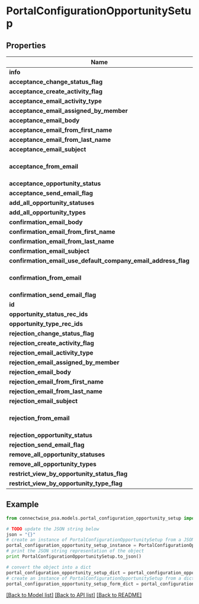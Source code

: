 # PortalConfigurationOpportunitySetup


## Properties
Name | Type | Description | Notes
------------ | ------------- | ------------- | -------------
**info** | **Dict[str, str]** |  | [optional] 
**acceptance_change_status_flag** | **bool** |  | [optional] 
**acceptance_create_activity_flag** | **bool** |  | [optional] 
**acceptance_email_activity_type** | [**ActivityTypeReference**](ActivityTypeReference.md) |  | [optional] 
**acceptance_email_assigned_by_member** | [**MemberReference**](MemberReference.md) |  | [optional] 
**acceptance_email_body** | **str** |  | [optional] 
**acceptance_email_from_first_name** | **str** |  | [optional] 
**acceptance_email_from_last_name** | **str** |  | [optional] 
**acceptance_email_subject** | **str** |  | [optional] 
**acceptance_from_email** | **str** | Gets or sets             required when acceptanceSendEmailFlag is true. | [optional] 
**acceptance_opportunity_status** | [**OpportunityStatusReference**](OpportunityStatusReference.md) |  | [optional] 
**acceptance_send_email_flag** | **bool** |  | [optional] 
**add_all_opportunity_statuses** | **bool** |  | [optional] 
**add_all_opportunity_types** | **bool** |  | [optional] 
**confirmation_email_body** | **str** |  | [optional] 
**confirmation_email_from_first_name** | **str** |  | [optional] 
**confirmation_email_from_last_name** | **str** |  | [optional] 
**confirmation_email_subject** | **str** |  | [optional] 
**confirmation_email_use_default_company_email_address_flag** | **bool** |  | [optional] 
**confirmation_from_email** | **str** | Gets or sets             required when confirmationSendEmailFlag is true. | [optional] 
**confirmation_send_email_flag** | **bool** |  | [optional] 
**id** | **int** |  | [optional] 
**opportunity_status_rec_ids** | **List[int]** |  | [optional] 
**opportunity_type_rec_ids** | **List[int]** |  | [optional] 
**rejection_change_status_flag** | **bool** |  | [optional] 
**rejection_create_activity_flag** | **bool** |  | [optional] 
**rejection_email_activity_type** | [**ActivityTypeReference**](ActivityTypeReference.md) |  | [optional] 
**rejection_email_assigned_by_member** | [**MemberReference**](MemberReference.md) |  | [optional] 
**rejection_email_body** | **str** |  | [optional] 
**rejection_email_from_first_name** | **str** |  | [optional] 
**rejection_email_from_last_name** | **str** |  | [optional] 
**rejection_email_subject** | **str** |  | [optional] 
**rejection_from_email** | **str** | Gets or sets             required when rejectionSendEmailFlag is true. | [optional] 
**rejection_opportunity_status** | [**OpportunityStatusReference**](OpportunityStatusReference.md) |  | [optional] 
**rejection_send_email_flag** | **bool** |  | [optional] 
**remove_all_opportunity_statuses** | **bool** |  | [optional] 
**remove_all_opportunity_types** | **bool** |  | [optional] 
**restrict_view_by_opportunity_status_flag** | **bool** |  | [optional] 
**restrict_view_by_opportunity_type_flag** | **bool** |  | [optional] 

## Example

```python
from connectwise_psa.models.portal_configuration_opportunity_setup import PortalConfigurationOpportunitySetup

# TODO update the JSON string below
json = "{}"
# create an instance of PortalConfigurationOpportunitySetup from a JSON string
portal_configuration_opportunity_setup_instance = PortalConfigurationOpportunitySetup.from_json(json)
# print the JSON string representation of the object
print PortalConfigurationOpportunitySetup.to_json()

# convert the object into a dict
portal_configuration_opportunity_setup_dict = portal_configuration_opportunity_setup_instance.to_dict()
# create an instance of PortalConfigurationOpportunitySetup from a dict
portal_configuration_opportunity_setup_form_dict = portal_configuration_opportunity_setup.from_dict(portal_configuration_opportunity_setup_dict)
```
[[Back to Model list]](../README.md#documentation-for-models) [[Back to API list]](../README.md#documentation-for-api-endpoints) [[Back to README]](../README.md)


